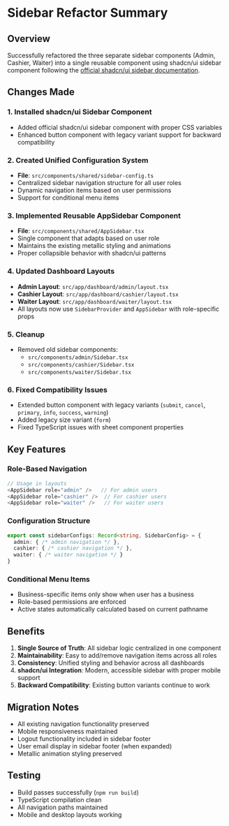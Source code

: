 # Sidebar Refactor Summary

## Overview
Successfully refactored the three separate sidebar components (Admin, Cashier, Waiter) into a single reusable component using shadcn/ui sidebar component following the [official shadcn/ui sidebar documentation](https://ui.shadcn.com/docs/components/sidebar).

## Changes Made

### 1. Installed shadcn/ui Sidebar Component
- Added official shadcn/ui sidebar component with proper CSS variables
- Enhanced button component with legacy variant support for backward compatibility

### 2. Created Unified Configuration System
- **File**: `src/components/shared/sidebar-config.ts`
- Centralized sidebar navigation structure for all user roles
- Dynamic navigation items based on user permissions
- Support for conditional menu items

### 3. Implemented Reusable AppSidebar Component
- **File**: `src/components/shared/AppSidebar.tsx`
- Single component that adapts based on user role
- Maintains the existing metallic styling and animations
- Proper collapsible behavior with shadcn/ui patterns

### 4. Updated Dashboard Layouts
- **Admin Layout**: `src/app/dashboard/admin/layout.tsx`
- **Cashier Layout**: `src/app/dashboard/cashier/layout.tsx`
- **Waiter Layout**: `src/app/dashboard/waiter/layout.tsx`
- All layouts now use `SidebarProvider` and `AppSidebar` with role-specific props

### 5. Cleanup
- Removed old sidebar components:
  - `src/components/admin/Sidebar.tsx`
  - `src/components/cashier/Sidebar.tsx`
  - `src/components/waiter/Sidebar.tsx`

### 6. Fixed Compatibility Issues
- Extended button component with legacy variants (`submit`, `cancel`, `primary`, `info`, `success`, `warning`)
- Added legacy size variant (`form`)
- Fixed TypeScript issues with sheet component properties

## Key Features

### Role-Based Navigation
```typescript
// Usage in layouts
<AppSidebar role="admin" />   // For admin users
<AppSidebar role="cashier" />  // For cashier users
<AppSidebar role="waiter" />   // For waiter users
```

### Configuration Structure
```typescript
export const sidebarConfigs: Record<string, SidebarConfig> = {
  admin: { /* admin navigation */ },
  cashier: { /* cashier navigation */ },
  waiter: { /* waiter navigation */ }
}
```

### Conditional Menu Items
- Business-specific items only show when user has a business
- Role-based permissions are enforced
- Active states automatically calculated based on current pathname

## Benefits

1. **Single Source of Truth**: All sidebar logic centralized in one component
2. **Maintainability**: Easy to add/remove navigation items across all roles
3. **Consistency**: Unified styling and behavior across all dashboards
4. **shadcn/ui Integration**: Modern, accessible sidebar with proper mobile support
5. **Backward Compatibility**: Existing button variants continue to work

## Migration Notes

- All existing navigation functionality preserved
- Mobile responsiveness maintained
- Logout functionality included in sidebar footer
- User email display in sidebar footer (when expanded)
- Metallic animation styling preserved

## Testing

- Build passes successfully (`npm run build`)
- TypeScript compilation clean
- All navigation paths maintained
- Mobile and desktop layouts working
